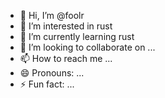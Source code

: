 - 👋 Hi, I’m @foolr
- 👀 I’m interested in rust
- 🌱 I’m currently learning rust
- 💞️ I’m looking to collaborate on ...
- 📫 How to reach me ...
- 😄 Pronouns: ...
- ⚡ Fun fact: ...

<!---
foolr/foolr is a ✨ special ✨ repository because its `README.md` (this file) appears on your GitHub profile.
You can click the Preview link to take a look at your changes.
--->
